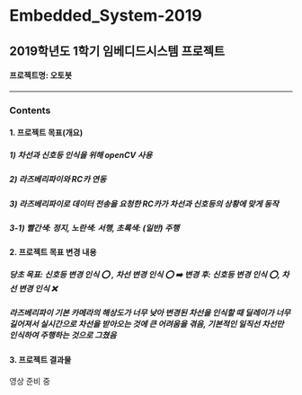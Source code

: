 # Embedded_System-2019
## 2019학년도 1학기 임베디드시스템 프로젝트
#### 프로젝트명: 오토봇
---
### Contents
#### 1. 프로젝트 목표(개요)
        
##### 1)  차선과 신호등 인식을 위해 openCV 사용
##### 2)  라즈베리파이와 RC카 연동
##### 3) 라즈베리파이로 데이터 전송을 요청한 RC카가 차선과 신호등의 상황에 맞게 동작
##### 3-1) 빨간색: 정지, 노란색: 서행, 초록색: (일반) 주행
        
        
        
#### 2. 프로젝트 목표 변경 내용
    
##### 당초 목표: 신호등 변경 인식 ⭕️ , 차선 변경 인식 ⭕️  ➡️  변경 후: 신호등 변경 인식 ⭕️, 차선 변경 인식 ❌
      

##### 라즈베리파이 기본 카메라의 해상도가 너무 낮아 변경된 차선을 인식할 때 딜레이가 너무 길어져서 실시간으로 차선을 받아오는 것에 큰 어려움을 겪음, 기본적인 일직선 차선만 인식하여 주행하는 것으로 그쳤음    
    
#### 3. 프로젝트 결과물
영상 준비 중
    
